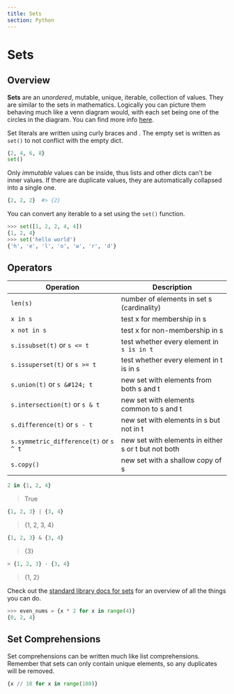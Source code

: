 ```yaml
---
title: Sets
section: Python
---
```


# Sets


## Overview

**Sets** are an _unordered_, mutable, unique, iterable, collection of values. They are similar to the sets in mathematics. Logically you can picture them behaving much like a venn diagram would, with each set being one of the circles in the diagram. You can find more info [here](https://docs.python.org/3/tutorial/datastructures.html#sets).

Set literals are written using curly braces and . The empty set is  written as `set()` to not conflict with the empty dict.

```python
{2, 4, 6, 8}
set()
```

Only _immutable_ values can be inside, thus lists and other dicts can't be inner values. If there are duplicate values, they are automatically collapsed into a single one.

```python
{2, 2, 2}  #> {2}
```

You can convert any iterable to a set using the `set()` function.

```python
>>> set([1, 2, 2, 4, 4])
{1, 2, 4}
>>> set('hello world')
{'h', 'e', 'l', 'o', 'w', 'r', 'd'}
```

## Operators

|Operation|Description|
|--- |--- |
|`len(s)`|number of elements in set s (cardinality)|
|`x in s`|test x for membership in s|
|`x not in s`|test x for non-membership in s|
|`s.issubset(t)` or `s <= t`|test whether every element in `s is in t`|
|`s.issuperset(t)` or `s >= t` |test whether every element in t is in s|
|`s.union(t)` or `s &#124; t` | new set with elements from both s and t|
|`s.intersection(t)` or `s & t` | new set with elements common to s and t|
|`s.difference(t)` or `s - t` |new set with elements in s but not in t|
|`s.symmetric_difference(t)` or `s ^ t`|new set with elements in either s or t but not both|
|`s.copy()` |new set with a shallow copy of s|





```python
2 in {1, 2, 4}
```
> True
```python
{1, 2, 3} | {3, 4}
```
> {1, 2, 3, 4}
```python
{1, 2, 3} & {3, 4}
```
> {3}
```python
> {1, 2, 3} - {3, 4}
```
> {1, 2}


Check out the [standard library docs for sets](https://docs.python.org/3/library/stdtypes.html#set-types-set-frozenset) for an overview of all the things you can do.


```python
>>> even_nums = {x * 2 for x in range(4)}
{0, 2, 4}
```

## Set Comprehensions

Set comprehensions can be written much like list comprehensions. Remember that sets can only contain unique elements, so any duplicates will be removed.

```python
{x // 10 for x in range(100)}
```
